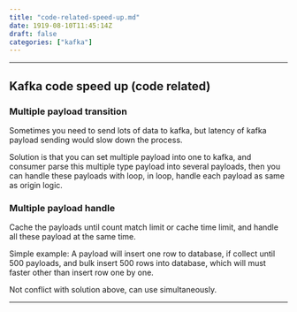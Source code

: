 ```yaml
---
title: "code-related-speed-up.md"
date: 1919-08-10T11:45:14Z
draft: false
categories: ["kafka"]
---
```




---

## Kafka code speed up (code related)

### Multiple payload transition

Sometimes you need to send lots of data to kafka, but latency of kafka payload sending would slow down the process.

Solution is that you can set multiple payload into one to kafka, and consumer parse this multiple type payload into several payloads, then you can handle these payloads with loop, in loop, handle each payload as same as origin logic.

### Multiple payload handle

Cache the payloads until count match limit or cache time limit, and handle all these payload at the same time.

Simple example: A payload will insert one row to database, if collect until 500 payloads, and bulk insert 500 rows into database, which will must faster other than insert row one by one.

Not conflict with solution above, can use simultaneously.


---

